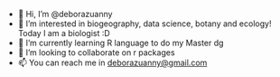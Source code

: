 - 👋 Hi, I’m @deborazuanny
- 👀 I’m interested in biogeography, data science, botany and ecology! Today I am a biologist :D
- 🌱 I’m currently learning R language to do my Master dg
- 💞️ I’m looking to collaborate on r packages
- 📫 You can reach me in deborazuanny@gmail.com

<!---
deborazuanny/deborazuanny is a ✨ special ✨ repository because its `README.md` (this file) appears on your GitHub profile.
You can click the Preview link to take a look at your changes.
--->
